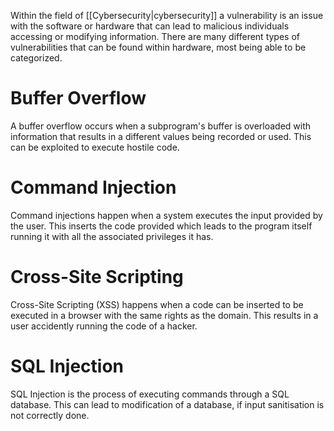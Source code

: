 Within the field of [[Cybersecurity|cybersecurity]] a vulnerability is an issue with the software or hardware that can lead to malicious individuals accessing or modifying information. There are many different types of vulnerabilities that can be found within hardware, most being able to be categorized.

# Buffer Overflow
A buffer overflow occurs when a subprogram's buffer is overloaded with information that results in a different values being recorded or used. This can be exploited to execute hostile code.

# Command Injection
Command injections happen when a system executes the input provided by the user. This inserts the code provided which leads to the program itself running it with all the associated privileges it has.

# Cross-Site Scripting
Cross-Site Scripting (XSS) happens when a code can be inserted to be executed in a browser with the same rights as the domain. This results in a user accidently running the code of a hacker.

# SQL Injection
SQL Injection is the process of executing commands through a SQL database. This can lead to modification of a database, if input sanitisation is not correctly done.

